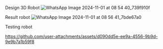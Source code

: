 Design 3D Robot
![WhatsApp Image 2024-11-01 at 08 54 40_739f910f](https://github.com/user-attachments/assets/109e2b60-6271-48e8-a8a3-ee3ed0f2eefd)

Result robot
![WhatsApp Image 2024-11-01 at 08 56 41_7bde67a0](https://github.com/user-attachments/assets/ce5098b7-22a9-4ec6-bdf1-23a6d979a387)

Testing robot

https://github.com/user-attachments/assets/d090dd5e-ee9a-4556-9b9d-9e9b7a1b59f8

